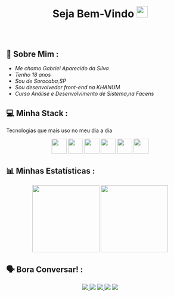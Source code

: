 <h1 align="center"> Seja Bem-Vindo <img src="https://media.giphy.com/media/hvRJCLFzcasrR4ia7z/giphy.gif" width="30px"><h1/>

 <img align="center" src="https://i.imgur.com/MvMxQ1a.gif" width="10px" height="10px">
  
  
  ## 👀 Sobre Mim :
   - *Me chamo Gabriel Aparecido da Silva*
   - *Tenho 18 anos* 
   - *Sou de Sorocaba,SP*
   - *Sou desenvolvedor front-end na KHANUM* 
   - *Curso Análise e Desenvolvimento de Sistema,na Facens*
  
 ## 💻 Minha Stack : 
   Tecnologias que mais uso no meu dia a dia
   <div align="center">
    <img src="https://media.giphy.com/media/eNAsjO55tPbgaor7ma/giphy.gif" width="40px">
    <img src="https://media.giphy.com/media/kH1DBkPNyZPOk0BxrM/giphy.gif" width="40px">
    <img src="https://media.giphy.com/media/KzJkzjggfGN5Py6nkT/giphy.gif" width="40px">
    <img src="https://media.giphy.com/media/Ri2TUcKlaOcaDBxFpY/giphy.gif" width="40px">
    <img src="https://media.giphy.com/media/XAxylRMCdpbEWUAvr8/giphy.gif" width="40px">
    <img src="https://media.giphy.com/media/fsEaZldNC8A1PJ3mwp/giphy.gif" width="40px">
  </div> 
     
  ## 📊 Minhas Estatísticas :
     
  <div align="center">
   <img height="180em" src="https://github-readme-stats.vercel.app/api/top-langs/?username=Gabriel-Aparecido03&layout=compact&langs_count=7&theme=react&hide_border=true"/>
   <img height="180em" src="https://github-readme-stats.vercel.app/api?username=Gabriel-Aparecido03&show_icons=true&theme=react&include_all_commits=true&count_private=true&hide_border=true"/>
  </div>
  
  ##  🗣️ Bora Conversar! : 
  <div align="center">
    <a href="https://twitter.com/gbr_aparecido" target="_blank"><img src="https://img.shields.io/badge/Twitter-2CA5E0?style=for-the-badge&logo=twitter&logoColor=white" target="_blank">
     <a href="https://github.com/Gabriel-Aparecido03"><img src="https://img.shields.io/badge/-Github-%23333?style=for-the-badge&logo=github&logoColor=white" target="_blank"></a>
     <a href="https://www.instagram.com/__gabriel.ap/" target="_blank"><img src="https://img.shields.io/badge/-Instagram-%23E4405F?style=for-the-badge&logo=instagram&logoColor=white" target="_blank">
       <a href="mailto:gabriel.aparecido.silva03@gmail.com"><img src="https://img.shields.io/badge/-Gmail-ff9800?style=for-the-badge&logo=gmail&logoColor=white" target="_blank"></a>
       <a href="https://www.linkedin.com/in/gabriel-aparecido-da-silva-a85099228/" target="_blank"><img src="https://img.shields.io/badge/-LinkedIn-%230077B5?style=for-the-badge&logo=linkedin&logoColor=white" target="_blank"></a>
 </div>
